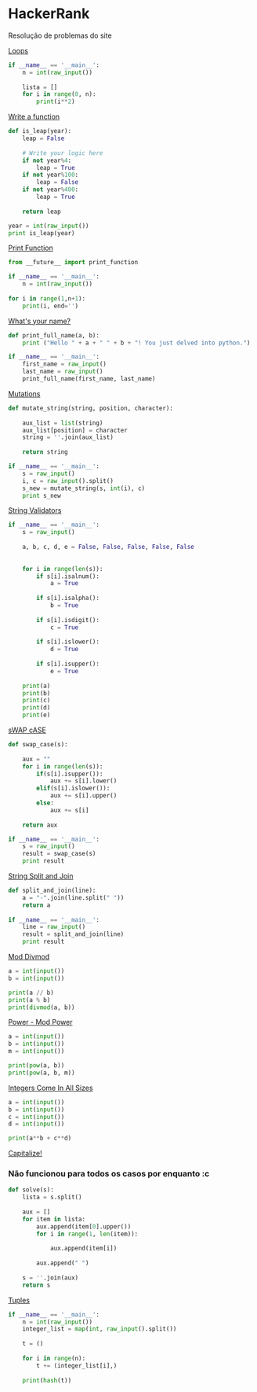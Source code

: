 # HackerRank
Resolução de problemas do site

[Loops](https://www.hackerrank.com/challenges/python-loops/problem?isFullScreen=true)

~~~python
if __name__ == '__main__':
    n = int(raw_input())
    
    lista = []
    for i in range(0, n):
        print(i**2)
~~~

[Write a function](https://www.hackerrank.com/challenges/write-a-function/problem?isFullScreen=true)

~~~python
def is_leap(year):
    leap = False
    
    # Write your logic here
    if not year%4:
        leap = True
    if not year%100:
        leap = False
    if not year%400:
        leap = True
    
    return leap

year = int(raw_input())
print is_leap(year)
~~~

[Print Function](https://www.hackerrank.com/challenges/python-print/problem?isFullScreen=true&h_r=next-challenge&h_v=zen)

~~~Python
from __future__ import print_function

if __name__ == '__main__':
    n = int(raw_input())
 
for i in range(1,n+1):
    print(i, end='')
~~~

[What's your name?](https://www.hackerrank.com/challenges/whats-your-name/problem?isFullScreen=true)

~~~Python
def print_full_name(a, b):
    print ("Hello " + a + " " + b + "! You just delved into python.")

if __name__ == '__main__':
    first_name = raw_input()
    last_name = raw_input()
    print_full_name(first_name, last_name)
~~~

[Mutations](https://www.hackerrank.com/challenges/python-mutations/problem?isFullScreen=true&h_r=next-challenge&h_v=zen)

~~~Python
def mutate_string(string, position, character):
    
    aux_list = list(string)
    aux_list[position] = character
    string = ''.join(aux_list)
    
    return string

if __name__ == '__main__':
    s = raw_input()
    i, c = raw_input().split()
    s_new = mutate_string(s, int(i), c)
    print s_new
~~~

[String Validators](https://www.hackerrank.com/challenges/string-validators/problem?isFullScreen=true)

~~~Python
if __name__ == '__main__':
    s = raw_input()
    
    a, b, c, d, e = False, False, False, False, False
    
    
    for i in range(len(s)):
        if s[i].isalnum():
            a = True
    
        if s[i].isalpha():
            b = True
        
        if s[i].isdigit():
            c = True
            
        if s[i].islower():
            d = True
        
        if s[i].isupper():
            e = True    
            
    print(a)
    print(b)
    print(c)
    print(d)
    print(e)
~~~

[sWAP cASE](https://www.hackerrank.com/challenges/swap-case/problem?isFullScreen=true)

~~~python
def swap_case(s):
    
    aux = ""
    for i in range(len(s)):
        if(s[i].isupper()):
            aux += s[i].lower()
        elif(s[i].islower()):
            aux += s[i].upper()
        else:
            aux += s[i]
    
    return aux

if __name__ == '__main__':
    s = raw_input()
    result = swap_case(s)
    print result
~~~

[String Split and Join](https://www.hackerrank.com/challenges/python-string-split-and-join/problem?isFullScreen=true&h_r=next-challenge&h_v=zen)

~~~Python
def split_and_join(line):
    a = "-".join(line.split(" ")) 
    return a
    
if __name__ == '__main__':
    line = raw_input()
    result = split_and_join(line)
    print result
~~~

[Mod Divmod](https://www.hackerrank.com/challenges/python-mod-divmod/problem?isFullScreen=true)

~~~Python
a = int(input())
b = int(input())

print(a // b)
print(a % b)
print(divmod(a, b))
~~~

[Power - Mod Power](https://www.hackerrank.com/challenges/python-power-mod-power/problem?isFullScreen=true&h_r=next-challenge&h_v=zen)

~~~Python
a = int(input())
b = int(input())
m = int(input())

print(pow(a, b))
print(pow(a, b, m))
~~~

[Integers Come In All Sizes](https://www.hackerrank.com/challenges/python-integers-come-in-all-sizes/problem?isFullScreen=true&h_r=next-challenge&h_v=zen&h_r=next-challenge&h_v=zen)

~~~Python
a = int(input())
b = int(input())
c = int(input())
d = int(input())

print(a**b + c**d)
~~~

[Capitalize!](https://www.hackerrank.com/challenges/capitalize/problem?isFullScreen=true)

### Não funcionou para todos os casos por enquanto :c

~~~Python
def solve(s):
    lista = s.split()
    
    aux = []
    for item in lista:
        aux.append(item[0].upper())
        for i in range(1, len(item)):
            
            aux.append(item[i])
        
        aux.append(" ")    
    
    s = ''.join(aux)
    return s
~~~

[Tuples](https://www.hackerrank.com/challenges/python-tuples/problem?isFullScreen=true)

~~~Python
if __name__ == '__main__':
    n = int(raw_input())
    integer_list = map(int, raw_input().split())
    
    t = ()
    
    for i in range(n):
        t += (integer_list[i],)
        
    print(hash(t))
~~~


